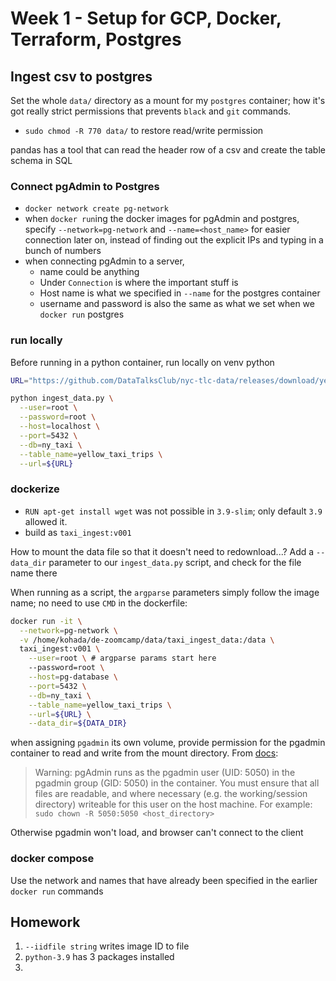 # Week 1 - Setup for GCP, Docker, Terraform, Postgres

## Ingest csv to postgres

Set the whole `data/` directory as a mount for my `postgres` container; how it's got really strict permissions that prevents `black` and `git` commands.

- `sudo chmod -R 770 data/` to restore read/write permission

pandas has a tool that can read the header row of a csv and create the table schema in SQL

### Connect pgAdmin to Postgres

- `docker network create pg-network`
- when `docker run`ing the docker images for pgAdmin and postgres, specify `--network=pg-network` and `--name=<host_name>` for easier connection later on, instead of finding out the explicit IPs and typing in a bunch of numbers
- when connecting pgAdmin to a server, 
  - name could be anything
  - Under `Connection` is where the important stuff is
  - Host name is what we specified in `--name` for the postgres container
  - username and password is also the same as what we set when we `docker run` postgres

### run locally

Before running in a python container, run locally on venv python

```bash
URL="https://github.com/DataTalksClub/nyc-tlc-data/releases/download/yellow/yellow_tripdata_2021-01.csv.gz"

python ingest_data.py \
  --user=root \
  --password=root \
  --host=localhost \
  --port=5432 \
  --db=ny_taxi \
  --table_name=yellow_taxi_trips \
  --url=${URL}
```

### dockerize

- `RUN apt-get install wget` was not possible in `3.9-slim`; only default `3.9` allowed it.
- build as `taxi_ingest:v001`

How to mount the data file so that it doesn't need to redownload...? Add a `--data_dir` parameter to our `ingest_data.py` script, and check for the file name there

When running as a script, the `argparse` parameters simply follow the image name; no need to use `CMD` in the dockerfile:

```bash
docker run -it \
  --network=pg-network \
  -v /home/kohada/de-zoomcamp/data/taxi_ingest_data:/data \
  taxi_ingest:v001 \
    --user=root \ # argparse params start here
    --password=root \
    --host=pg-database \
    --port=5432 \
    --db=ny_taxi \
    --table_name=yellow_taxi_trips \
    --url=${URL} \
    --data_dir=${DATA_DIR}
```

when assigning `pgadmin` its own volume, provide permission for the pgadmin container to read and write from the mount directory. From [docs](https://www.pgadmin.org/docs/pgadmin4/6.15/container_deployment.html#mapped-files-and-directories):

> Warning: pgAdmin runs as the pgadmin user (UID: 5050) in the pgadmin group (GID: 5050) in the container. You must ensure that all files are readable, and where necessary (e.g. the working/session directory) writeable for this user on the host machine. For example: `sudo chown -R 5050:5050 <host_directory>`

Otherwise pgadmin won't load, and browser can't connect to the client

### docker compose

Use the network and names that have already been specified in the earlier `docker run` commands

## Homework

1. `--iidfile string` writes image ID to file
1. `python-3.9` has 3 packages installed
1. 
